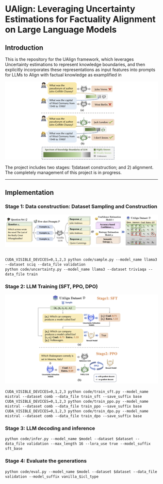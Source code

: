 # UAlign: Leveraging Uncertainty Estimations for Factuality Alignment on Large Language Models

## Introduction

This is the repository for the UAlign framework, which leverages Uncertainty estimations to represent knowledge boundaries, and then explicitly incorporates these representations as input features into prompts for LLMs to Align with factual knowledge as examplified in 

![alt text](figs/examples.png)

The project includes two stages: 1)dataset construction; and 2) alignment. The completely management of this project is in progress.

---

## Implementation

### Stage 1: Data construction: Dataset Sampling and Construction

![alt text](figs/dataset.png)

```shell

CUDA_VISIBLE_DEVICES=0,1,2,3 python code/sample.py --model_name llama3 --dataset sciq --data_file validation
python code/uncertainty.py --model_name llama3 --dataset triviaqa --data_file train

```

### Stage 2: LLM Training (SFT, PPO, DPO)

![alt text](figs/alignment.png)

```shell
CUDA_VISIBLE_DEVICES=0,1,2,3 python code/train_sft.py --model_name mistral --dataset comb --data_file train_sft --save_suffix base
CUDA_VISIBLE_DEVICES=0,1,2,3 python code/train_ppo.py --model_name mistral --dataset comb --data_file train_ppo --save_suffix base
CUDA_VISIBLE_DEVICES=0,1,2,3 python code/train_dpo.py --model_name mistral --dataset comb --data_file train_dpo --save_suffix base
```

### Stage 3: LLM decoding and inference 

```shell
python code/infer.py --model_name $model --dataset $dataset --data_file validation --max_length 16 --lora_use true --model_suffix sft_base
```


### Stage 4: Evaluate the generations

```shell
python code/eval.py --model_name $model --dataset $dataset --data_file validation --model_suffix vanilla_$icl_type
```
